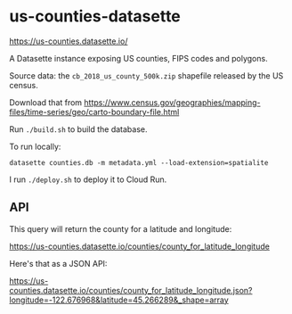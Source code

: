 # us-counties-datasette

https://us-counties.datasette.io/

A Datasette instance exposing US counties, FIPS codes and polygons.

Source data: the `cb_2018_us_county_500k.zip` shapefile released by the US census.

Download that from https://www.census.gov/geographies/mapping-files/time-series/geo/carto-boundary-file.html

Run `./build.sh` to build the database.

To run locally:

    datasette counties.db -m metadata.yml --load-extension=spatialite

I run `./deploy.sh` to deploy it to Cloud Run.

## API

This query will return the county for a latitude and longitude:

https://us-counties.datasette.io/counties/county_for_latitude_longitude

Here's that as a JSON API:

https://us-counties.datasette.io/counties/county_for_latitude_longitude.json?longitude=-122.676968&latitude=45.266289&_shape=array
